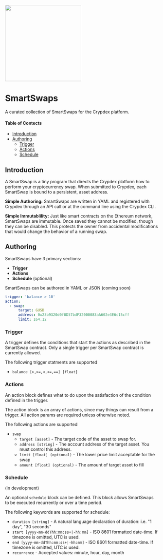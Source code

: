 <img src="http://wallet.crypdex.io/static/img/full-logo.svg" width=250 style="margin-bottom:0px;" />

# SmartSwaps

A curated collection of SmartSwaps for the Crypdex platform.

#### Table of Contects

<!-- START doctoc generated TOC please keep comment here to allow auto update -->
<!-- DON'T EDIT THIS SECTION, INSTEAD RE-RUN doctoc TO UPDATE -->


- [Introduction](#introduction)
- [Authoring](#authoring)
  - [Trigger](#trigger)
  - [Actions](#actions)
  - [Schedule](#schedule)

<!-- END doctoc generated TOC please keep comment here to allow auto update -->

## Introduction

A SmartSwap is a tiny program that directs the Crypdex platform how to perform your cryptocurrency swap. When submitted to Crypdex, each SmartSwap is bound to a persistent, asset address.

**Simple Authoring:** SmartSwaps are written in YAML and registered with Crypdex through an API call or at the command line using the Crypdex CLI.

**Simple Immutablility:** Just like smart contracts on the Ethereum network, SmartSwaps are immutable. Once saved they cannot be modified, though they can be disabled. This protects the owner from accidental modifications that would change the behavior of a running swap.

## Authoring

SmartSwaps have 3 primary sections:

- **Trigger**
- **Actions**
- **Schedule** (optional)

SmartSwaps can be authored in YAML or JSON (coming soon)

```yaml
trigger: 'balance > 10'
action:
  - swap:
      target: GUSD
      address: 0x23b9320d0f0D57bdF32000083aA602e3E6c15cff
      limit: 164.12
```

### Trigger

A trigger defines the conditions that start the actions as described in the SmartSwap contract. Only a single trigger per SmartSwap contract is currently allowed.

The following trigger statments are supported

- `balance [>,>=,<,<=,==] [float]`

### Actions

An action block defines what to do upon the satisfaction of the condition defined in the trigger.

The action block is an array of actions, since may things can result from a trigger. All action params are required unless otherwise noted.

The following actions are supported

- `swap`
  - `target [asset]` - The target code of the asset to swap for.
  - `address [string]` - The account address of the target asset. You must control this address.
  - `limit [float] (optional)` - The lower price limit acceptable for the swap
  - `amount [float] (optional)` - The amount of target asset to fill

### Schedule

(in development)

An optional `schedule` block can be defined. This block allows SmartSwaps to be executed recurrently or over a time period.

The following keywords are supported for schedule:

- `duration [string]` - A natural language declaration of duration: i.e. "1 day", "30 seconds"
- `start [yyyy-mm-ddThh:mm:ss+|-hh:mm]` - ISO 8601 formatted date-time. If timezone is omitted, UTC is used.
- `end [yyyy-mm-ddThh:mm:ss+|-hh:mm]` - ISO 8601 formatted date-time. If timezone is omitted, UTC is used.
- `recurrence` - Accepted values: minute, hour, day, month
